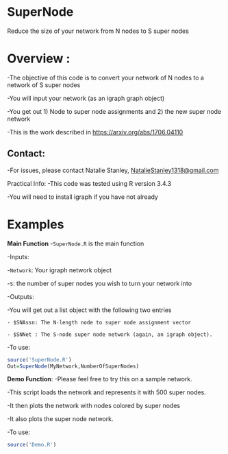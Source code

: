 # SuperNode
Reduce the size of your network from N nodes to S super nodes 

# Overview : 

-The objective of this code is to convert your network of N nodes to a network of S super nodes

-You will input your network (as an igraph graph object)

-You get out 1) Node to super node assignments and 2) the new super node network

-This is the work described in https://arxiv.org/abs/1706.04110

## Contact: 
 -For issues, please contact Natalie Stanley, NatalieStanley1318@gmail.com
 
Practical Info:
 -This code was tested using R version 3.4.3
 
 -You will need to install igraph if you have not already

# Examples
 
**Main Function**
-`SuperNode.R` is the main function

-Inputs:
  
  -`Network`: Your igraph network object
  
  -`S`: the number of super nodes you wish to turn your network into

-Outputs:
  
  -You will get out a list object with the following two entries
    
    - $SNAssn: The N-length node to super node assignment vector
    
    - $SNNet : The S-node super node network (again, an igraph object).

-To use: 

```R
source('SuperNode.R')
Out=SuperNode(MyNetwork,NumberOfSuperNodes)
```
**Demo Function**:
-Please feel free to try this on a sample network.

-This script loads the network and represents it with 500 super nodes.

-It then plots the network with nodes colored by super nodes

-It also plots the super node network.

-To use:

```R
source('Demo.R')
```
